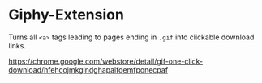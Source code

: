 # Giphy-Extension

Turns all `<a>` tags leading to pages ending in `.gif` into clickable download links.

https://chrome.google.com/webstore/detail/gif-one-click-download/hfehcojmkglndghapaifdemfponecpaf
